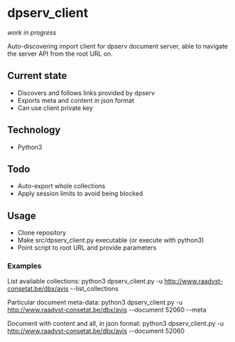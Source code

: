 # dpserv_client
*work in progress*

Auto-discovering import client for dpserv document server, able to navigate the server API from the root URL on.

## Current state

 * Discovers and follows links provided by dpserv
 * Exports meta and content in json format
 * Can use client private key

## Technology

 * Python3

## Todo

 * Auto-export whole collections
 * Apply session limits to avoid being blocked

## Usage

 * Clone repository
 * Make src/dpserv_client.py executable (or execute with python3)
 * Point script to root URL and provide parameters

### Examples
List available collections:
    python3 dpserv_client.py -u http://www.raadvst-consetat.be/dbx/avis --list_collections

Particular document meta-data:
    python3 dpserv_client.py -u http://www.raadvst-consetat.be/dbx/avis --document 52060 --meta

Document with content and all, in json format:
    python3 dpserv_client.py -u http://www.raadvst-consetat.be/dbx/avis --document 52060
 
